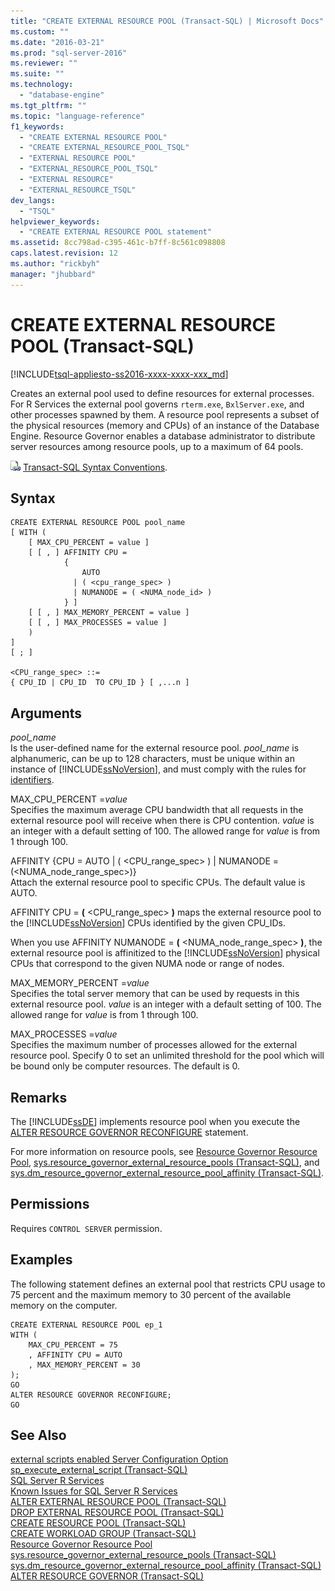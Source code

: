 ```yaml
---
title: "CREATE EXTERNAL RESOURCE POOL (Transact-SQL) | Microsoft Docs"
ms.custom: ""
ms.date: "2016-03-21"
ms.prod: "sql-server-2016"
ms.reviewer: ""
ms.suite: ""
ms.technology: 
  - "database-engine"
ms.tgt_pltfrm: ""
ms.topic: "language-reference"
f1_keywords: 
  - "CREATE EXTERNAL RESOURCE POOL"
  - "CREATE EXTERNAL_RESOURCE_POOL_TSQL"
  - "EXTERNAL RESOURCE POOL"
  - "EXTERNAL_RESOURCE_POOL_TSQL"
  - "EXTERNAL RESOURCE"
  - "EXTERNAL_RESOURCE_TSQL"
dev_langs: 
  - "TSQL"
helpviewer_keywords: 
  - "CREATE EXTERNAL RESOURCE POOL statement"
ms.assetid: 8cc798ad-c395-461c-b7ff-8c561c098808
caps.latest.revision: 12
ms.author: "rickbyh"
manager: "jhubbard"
---
```

# CREATE EXTERNAL RESOURCE POOL (Transact-SQL)
[!INCLUDE[tsql-appliesto-ss2016-xxxx-xxxx-xxx_md](../../database-engine/includes/tsql-appliesto-ss2016-xxxx-xxxx-xxx-md.md)]

  Creates an external pool used to define resources for external processes. For R Services the external pool governs `rterm.exe`, `BxlServer.exe`, and other processes spawned by them. A resource pool represents a subset of the physical resources (memory and CPUs) of an instance of the Database Engine. Resource Governor enables a database administrator to distribute server resources among resource pools, up to a maximum of 64 pools.  
  
 ![Topic link icon](../../database-engine/configure/windows/media/topic-link.gif "Topic link icon") [Transact-SQL Syntax Conventions](../Topic/Transact-SQL%20Syntax%20Conventions%20\(Transact-SQL\).md).  
  
## Syntax  
  
```  
CREATE EXTERNAL RESOURCE POOL pool_name  
[ WITH (  
    [ MAX_CPU_PERCENT = value ]  
    [ [ , ] AFFINITY CPU =    
            {  
                AUTO   
              | ( <cpu_range_spec> )   
              | NUMANODE = ( <NUMA_node_id> )   
            } ]   
    [ [ , ] MAX_MEMORY_PERCENT = value ]  
    [ [ , ] MAX_PROCESSES = value ]   
    )   
]  
[ ; ]  
  
<CPU_range_spec> ::=    
{ CPU_ID | CPU_ID  TO CPU_ID } [ ,...n ]  
```  
  
## Arguments  
 *pool_name*  
 Is the user-defined name for the external resource pool. *pool_name* is alphanumeric, can be up to 128 characters, must be unique within an instance of [!INCLUDE[ssNoVersion](../../advanced-analytics/r-services/includes/ssnoversion-md.md)], and must comply with the rules for [identifiers](../../relational-databases/databases/database-identifiers.md).  
  
 MAX_CPU_PERCENT =*value*  
 Specifies the maximum average CPU bandwidth that all requests in the external resource pool will receive when there is CPU contention. *value* is an integer with a default setting of 100. The allowed range for *value* is from 1 through 100.  
  
 AFFINITY {CPU = AUTO | ( <CPU_range_spec> ) | NUMANODE = (<NUMA_node_range_spec>)}  
 Attach the external resource pool to specific CPUs. The default value is AUTO.  
  
 AFFINITY CPU = **(** <CPU_range_spec> **)** maps the external resource pool to the [!INCLUDE[ssNoVersion](../../advanced-analytics/r-services/includes/ssnoversion-md.md)] CPUs identified by the given CPU_IDs.  
  
 When you use AFFINITY NUMANODE = **(** <NUMA_node_range_spec> **)**, the external resource pool is affinitized to the [!INCLUDE[ssNoVersion](../../advanced-analytics/r-services/includes/ssnoversion-md.md)] physical CPUs that correspond to the given NUMA node or range of nodes.  
  
 MAX_MEMORY_PERCENT =*value*  
 Specifies the total server memory that can be used by requests in this external resource pool. *value* is an integer with a default setting of 100. The allowed range for *value* is from 1 through 100.  
  
 MAX_PROCESSES =*value*  
 Specifies the maximum number of processes allowed for the external resource pool. Specify 0 to set an unlimited threshold for the pool which will be bound only be computer resources. The default is 0.  
  
## Remarks  
 The [!INCLUDE[ssDE](../../analysis-services/instances/install/windows/includes/ssde-md.md)] implements resource pool when you execute the [ALTER RESOURCE GOVERNOR RECONFIGURE](../../t-sql/statements/alter-resource-governor-transact-sql.md) statement.  
  
 For more information on resource pools, see [Resource Governor Resource Pool](../../relational-databases/resource-governor/resource-governor-resource-pool.md), [sys.resource_governor_external_resource_pools &#40;Transact-SQL&#41;](../../relational-databases/system-catalog-views/sys.resource-governor-external-resource-pools-transact-sql.md), and [sys.dm_resource_governor_external_resource_pool_affinity &#40;Transact-SQL&#41;](../../relational-databases/system-dynamic-management-views/sys.dm-resource-governor-external-resource-pool-affinity-transact-sql.md).  
  
## Permissions  
 Requires `CONTROL SERVER` permission.  
  
## Examples  
 The following statement defines an external pool that restricts CPU usage to 75 percent and the maximum memory to 30 percent of the available memory on the computer.  
  
```  
CREATE EXTERNAL RESOURCE POOL ep_1  
WITH (  
    MAX_CPU_PERCENT = 75  
    , AFFINITY CPU = AUTO  
    , MAX_MEMORY_PERCENT = 30  
);  
GO  
ALTER RESOURCE GOVERNOR RECONFIGURE;  
GO  
```  
  
## See Also  
 [external scripts enabled Server Configuration Option](../../database-engine/configure/windows/external-scripts-enabled-server-configuration-option.md)   
 [sp_execute_external_script &#40;Transact-SQL&#41;](../../relational-databases/system-stored-procedures/sp-execute-external-script-transact-sql.md)   
 [SQL Server R Services](../../advanced-analytics/r-services/sql-server-r-services.md)   
 [Known Issues for SQL Server R Services](../../advanced-analytics/r-services/known-issues-for-sql-server-r-services.md)   
 [ALTER EXTERNAL RESOURCE POOL &#40;Transact-SQL&#41;](../../t-sql/statements/alter-external-resource-pool-transact-sql.md)   
 [DROP EXTERNAL RESOURCE POOL &#40;Transact-SQL&#41;](../../t-sql/statements/drop-external-resource-pool-transact-sql.md)   
 [CREATE RESOURCE POOL &#40;Transact-SQL&#41;](../../t-sql/statements/create-resource-pool-transact-sql.md)   
 [CREATE WORKLOAD GROUP &#40;Transact-SQL&#41;](../../t-sql/statements/create-workload-group-transact-sql.md)   
 [Resource Governor Resource Pool](../../relational-databases/resource-governor/resource-governor-resource-pool.md)   
 [sys.resource_governor_external_resource_pools &#40;Transact-SQL&#41;](../../relational-databases/system-catalog-views/sys.resource-governor-external-resource-pools-transact-sql.md)   
 [sys.dm_resource_governor_external_resource_pool_affinity &#40;Transact-SQL&#41;](../../relational-databases/system-dynamic-management-views/sys.dm-resource-governor-external-resource-pool-affinity-transact-sql.md)   
 [ALTER RESOURCE GOVERNOR &#40;Transact-SQL&#41;](../../t-sql/statements/alter-resource-governor-transact-sql.md)  
  
  